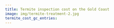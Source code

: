 ```yaml
---
title: Termite inspection cost on the Gold Coast
image: img/termite-treatment-2.jpg
termite_cost_gc_entries:
---
```

